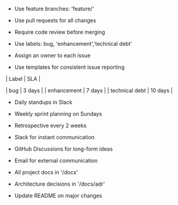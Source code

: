 


- Use feature branches: 'feature/<login>'
- Use pull requests for all changes
- Require code review before merging


- Use labels: bug, 'enhancement','technical debt'
- Assign an owner to each issue
- Use templates for consistent issue reporting


| Label | SLA |

| bug | 3 days |
| enhancement | 7 days |
| technical debt | 10 days |


- Daily standups in Slack
- Weekly sprint planning on Sundays
- Retrospective every 2 weeks


- Slack for instant communication
- GitHub Discussions for long-form ideas
- Email for external communication


- All project docs in '/docs'
- Architecture decisions in '/docs/adr'
- Update README on major changes
